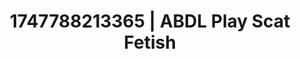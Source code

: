 ---
categories:
- Erotic archetypes
- AI lover POV
- Close contact
- Erotic dance
- Office affair
image: /assets/images/1747788213365.jpg
layout: post
seo:
  description: Featured content with exclusive ABDL Play, Scat Fetish. HD images available.
  keywords: ABDL Play, Scat Fetish
  og_image: /assets/images/1747788213365.jpg
  schema_type: VisualArtwork
tags:
- ABDL Play
- '#1747788213365'
- Scat Fetish
title: 1747788213365 | ABDL Play Scat Fetish
---